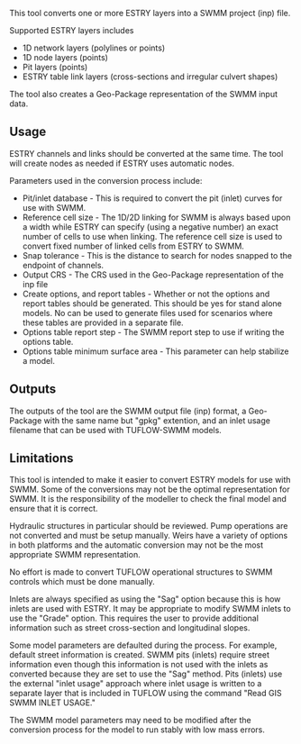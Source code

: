 This tool converts one or more ESTRY layers into a SWMM project (inp) file.

Supported ESTRY layers includes
* 1D network layers (polylines or points)
* 1D node layers (points)
* Pit layers (points)
* ESTRY table link layers (cross-sections and irregular culvert shapes)

The tool also creates a Geo-Package representation of the SWMM input data.

## Usage
ESTRY channels and links should be converted at the same time.  The tool will create nodes as needed if ESTRY uses automatic nodes.

Parameters used in the conversion process include:
* Pit/inlet database - This is required to convert the pit (inlet) curves for use with SWMM.
* Reference cell size - The 1D/2D linking for SWMM is always based upon a width while ESTRY can specify (using a negative number) an exact number of cells to use when linking. The reference cell size is used to convert fixed number of linked cells from ESTRY to SWMM.
* Snap tolerance - This is the distance to search for nodes snapped to the endpoint of channels.
* Output CRS - The CRS used in the Geo-Package representation of the inp file
* Create options, and report tables - Whether or not the options and report tables should be generated. This should be yes for stand alone models. No can be used to generate files used for scenarios where these tables are provided in a separate file.
* Options table report step - The SWMM report step to use if writing the options table.
* Options table minimum surface area - This parameter can help stabilize a model.

## Outputs
The outputs of the tool are the SWMM output file (inp) format, a Geo-Package with the same name but "gpkg" extention, and an inlet usage filename that can be used with TUFLOW-SWMM models.

## Limitations
This tool is intended to make it easier to convert ESTRY models for use with SWMM. Some of the conversions may not be the optimal representation for SWMM. It is the responsibility of the modeller to check the final model and ensure that it is correct.

Hydraulic structures in particular should be reviewed. Pump operations are not converted and must be setup manually. Weirs have a variety of options in both platforms and the automatic conversion may not be the most appropriate SWMM representation.

No effort is made to convert TUFLOW operational structures to SWMM controls which must be done manually.

Inlets are always specified as using the "Sag" option because this is how inlets are used with ESTRY. It may be appropriate to modify SWMM inlets to use the "Grade" option. This requires the user to provide additional information such as street cross-section and longitudinal slopes.

Some model parameters are defaulted during the process. For example, default street information is created. SWMM pits (inlets) require street information even though this information is not used with the inlets as converted because they are set to use the "Sag" method. Pits (inlets) use the external "inlet usage" approach where inlet usage is written to a separate layer that is included in TUFLOW using the command "Read GIS SWMM INLET USAGE."

The SWMM model parameters may need to be modified after the conversion process for the model to run stably with low mass errors.